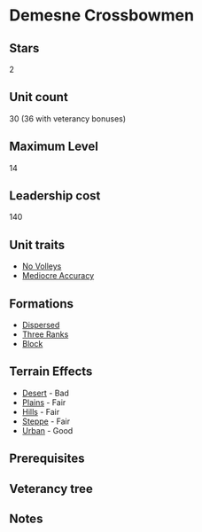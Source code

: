 # Demesne Crossbowmen

## Stars
2

## Unit count
30 (36 with veterancy bonuses)

## Maximum Level
14

## Leadership cost
140

## Unit traits
* [No Volleys](../../unit-traits/no-volleys.md)
* [Mediocre Accuracy](../../unit-traits/mediocre-accuracy.md)

## Formations
* [Dispersed](../../formations/dispersed.md)
* [Three Ranks](../../formations/three-ranks.md)
* [Block](../../formations/block.md)

## Terrain Effects
* [Desert](../../terrain-effects/desert) - Bad
* [Plains](../../terrain-effects/plains) - Fair
* [Hills](../../terrain-effects/hills) - Fair
* [Steppe](../../terrain-effects/steppe) - Fair
* [Urban](../../terrain-effects/urban) - Good

## Prerequisites

## Veterancy tree

## Notes

